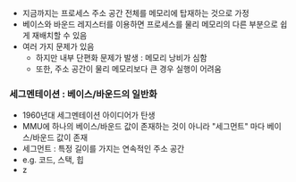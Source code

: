 - 지금까지는 프로세스 주소 공간 전체를 메모리에 탑재하는 것으로 가정
- 베이스와 바운드 레지스터를 이용하면 프로세스를 물리 메모리의 다른 부분으로 쉽게 재배치할 수 있음
- 여러 가지 문제가 있음
  - 하지만 내부 단편화 문제가 발생 : 메모리 낭비가 심함
  - 또한, 주소 공간이 물리 메모리보다 큰 경우 실행이 어려움

### 세그멘테이션 : 베이스/바운드의 일반화

- 1960년대 세그멘테이션 아이디어가 탄생
- MMU에 하나의 베이스/바운드 값이 존재하는 것이 아니라 "세그먼트" 마다 베이스/바운드 값이 존재
- 세그먼트 : 특정 길이를 가지는 연속적인 주소 공간
- e.g. 코드, 스택, 힙
- z
